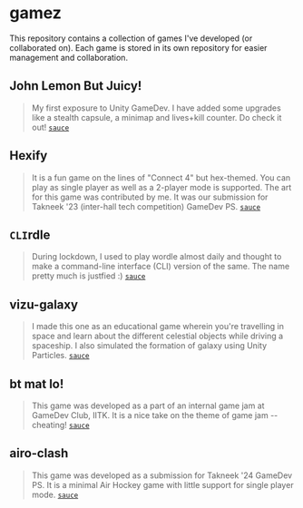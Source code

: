 # gamez

This repository contains a collection of games I've developed (or collaborated on). Each game is stored in its own repository for easier management and collaboration.

## **John Lemon But Juicy!** 
> My first exposure to Unity GameDev. I have added some upgrades like a stealth capsule, a minimap and lives+kill counter. Do check it out! [`sauce`](https://github.com/npqr/John-Lemon-But-Juicy)

## **Hexify** 
> It is a fun game on the lines of "Connect 4" but hex-themed. You can play as single player as well as a 2-player mode is supported. The art for this game was contributed by me. It was our submission for Takneek '23 (inter-hall tech competition) GameDev PS. [`sauce`](https://github.com/npxx/tknk-hexify)
  
## **`CLI`rdle** 
> During lockdown, I used to play wordle almost daily and thought to make a command-line interface (CLI) version of the same. The name pretty much is justfied :) [`sauce`](https://github.com/npxx/clirdle)

## **vizu-galaxy** 
> I made this one as an educational game wherein you're travelling in space and learn about the different celestial objects while driving a spaceship. I also simulated the formation of galaxy using Unity Particles. [`sauce`](https://github.com/npxx/vizu-galaxy)

## **bt mat lo!**
  > This game was developed as a part of an internal game jam at GameDev Club, IITK. It is a nice take on the theme of game jam -- cheating! [`sauce`](https://github.com/npxx/btmatlo)

## **airo-clash** 
  > This game was developed as a submission for Takneek '24 GameDev PS. It is a minimal Air Hockey game with little support for single player mode. [`sauce`](https://github.com/npxx/airoclash)
